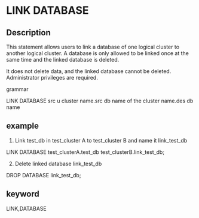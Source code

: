 # LINK DATABASE
## Description

This statement allows users to link a database of one logical cluster to another logical cluster. A database is only allowed to be linked once at the same time and the linked database is deleted.

It does not delete data, and the linked database cannot be deleted. Administrator privileges are required.

grammar

LINK DATABASE src u cluster name.src db name of the cluster name.des db name

## example

1. Link test_db in test_cluster A to test_cluster B and name it link_test_db

LINK DATABASE test_clusterA.test_db test_clusterB.link_test_db;

2. Delete linked database link_test_db

DROP DATABASE link_test_db;

## keyword
LINK,DATABASE
